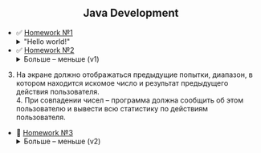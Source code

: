 <h2 align="center">Java Development</h2>

+ :white_check_mark: [Homework №1](https://github.com/YuriiPl/JavaTasks/tree/master/lesson1) <details close> <summary> "Hello world!" </summary>1. Написать программу, которая получает из командной строки сначала слово “Hello”, потом слово “world!”. Другие вводы игнорировать с соответствующим комментарием в командной строке. <br>2. Из этих слов собирается предложение и выводится на экран.<br>3. Должен быть применен паттерн MVC.</details>
+ :white_check_mark: [Homework №2](https://github.com/YuriiPl/JavaTasks/tree/master/lesson2) <details close> <summary> Больше – меньше (v1) </summary>Напишите игровую JAVA – программу, которая отгадывает число по принципу – «больше – меньше»:<br>1. программа должна загадать произвольное число в диапазоне от 0 до 100.<br>2. пользователю предлагается попробовать угадать число путем последовательного ввода чисел из диапазона ограниченного сначала числами 0 и 100, а при дальнейших попытках – с учетом ранее введенных чисел. Программа должна анализировать ввод на любые ошибочные действия пользователя.<br>
3. На экране должно отображаться предыдущие попытки, диапазон, в котором находится искомое число и результат предыдущего действия пользователя.<br>4. При совпадении чисел – программа должна сообщить об этом пользователю и вывести всю статистику по действиям пользователя.</details>
+ :black_square_button: [Homework №3](https://github.com/YuriiPl/JavaTasks/tree/master/lesson3) <details close> <summary> Больше – меньше (v2) </summary>Игра "Больше – меньше"<br>1. Создать на бесплатном репозитории (например GitHub) свой раздел.<br>2. Подключить к GitHub игровую программу (учитывая правила взаемодействия с  GitHub – использовать gitIgnore и т.д.)<br>3. Внести нужные исправления в игровую программу, иммитируя командную работу с Git.<br>4. Методы бизнес-логики должны быть покрыты модульными тестами.</details>
